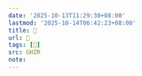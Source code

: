 ```yaml
---
date: '2025-10-13T11:29:30+08:00'
lastmod: '2025-10-14T06:42:23+08:00'
title: 󰡵
url: 󰡵
tags: [𢷍]
src: GHZR
note:
---
```

